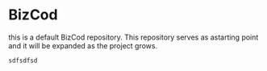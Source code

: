 # BizCod
this is a default BizCod repository. 
This repository serves as  astarting point and it will be expanded as the project grows.

```
sdfsdfsd
```

